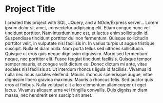 # Project Title

I created this project with SQL, JQuery, and a NOde/Express server...
Lorem ipsum dolor sit amet, consectetur adipiscing elit. Etiam congue nunc vel tincidunt porttitor. Nam interdum nunc est, et luctus enim sollicitudin id. Suspendisse tincidunt porttitor dui non fermentum. Quisque sollicitudin porttitor velit, in vulputate nisl facilisis in. In varius turpis ut augue tristique suscipit. Nulla et diam nulla. Nam porta tellus sed ultrices sollicitudin. Quisque ut eros quis neque dignissim dignissim. Morbi sed fermentum neque, nec porttitor elit. Fusce feugiat tincidunt facilisis.
Quisque tempor semper mauris, et congue velit dictum eu. Donec dictum mi ante, vitae sodales nisl facilisis at. Ut interdum rhoncus ligula id facilisis. Vivamus id nulla nec risus sodales eleifend. Mauris rhoncus scelerisque augue, vitae dignissim libero gravida maximus. Mauris a rhoncus felis. Sed auctor quis eros at finibus. Nulla volutpat elit a leo elementum ullamcorper ut eget lacus. Vivamus aliquam urna vel fringilla convallis. Duis dignissim diam massa, nec hendrerit sem suscipit sit amet.
